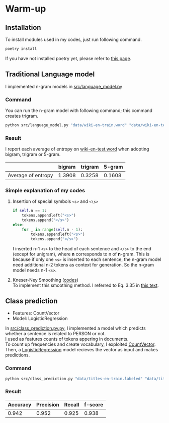 # Warm-up
## Installation
To install modules used in my codes, just run following command.
```bash
poetry install
```
If you have not installed poetry yet, please refer to [this page](https://python-poetry.org/docs/).

## Traditional Language model
I implemented n-gram models in [src/language_model.py](https://github.com/hirobf10/warmup_slp/blob/main/src/language_model.py)  

### Command
You can run the n-gram model with following command; this command creates trigram.

```bash
python src/language_model.py "data/wiki-en-train.word" "data/wiki-en-test.word" 3
```

### Result
I report each average of entropy on [wiki-en-test.word](https://github.com/hirobf10/warmup_slp/blob/main/data/wiki-en-test.word) when adopting bigram, trigram or 5-gram.

|                    | bigram | trigram | 5-gram |
|--------------------|--------|---------|--------|
| Average of entropy | 1.3908 | 0.3258  | 0.1608 |

### Simple explanation of my codes
1. Insertion of special symbols `<s>` and `<\s>`
    ```py
    if self.n == 1:
        tokens.appendleft("<s>")
        tokens.append("</s>")
    else:
        for _ in range(self.n - 1):
            tokens.appendleft("<s>")
            tokens.append("</s>")
    ```
    I inserted n-1 `<s>` to the head of each sentence and `</s>` to the end (except for unigram), where **n** corresponds to n of **n**-gram.
    This is because if only one `<s>` is inserted to each sentence, the n-gram model need additional n-2 tokens as context for generation. So the n-gram model needs n-1 `<s>`.

2. Kneser-Ney Smoothing ([codes](https://github.com/hirobf10/warmup_slp/blob/7c57e28170bd8598ce6347c46b6637466aa1d94b/src/language_model.py#L59))  
    To implement this smoothing method. I referred to Eq. 3.35 in [this text](https://web.stanford.edu/~jurafsky/slp3/3.pdf).


## Class prediction
- Features: CountVector  
- Model: LogisticRegression  

In [src/class_prediction.py.py](https://github.com/hirobf10/warmup_slp/blob/main/src/class_prediction.py), I implemented a model which predicts whether a sentence is related to PERSON or not.  
I used as features counts of tokens appering in documents.  
To count up frequencies and create vocabulary, I exploited [CountVector](https://scikit-learn.org/stable/modules/generated/sklearn.feature_extraction.text.CountVectorizer.html).  
Then, a [LogisticRegression](https://scikit-learn.org/stable/modules/generated/sklearn.linear_model.LogisticRegression.html) model recieves the vector as input and makes predictions.

### Command
```bash
python src/class_prediction.py "data/titles-en-train.labeled" "data/titles-en-test.labeled"
```

### Result

| Accuracy | Precision | Recall | f-score |
|----------|-----------|--------|---------|
| 0.942    | 0.952     | 0.925  | 0.938   |